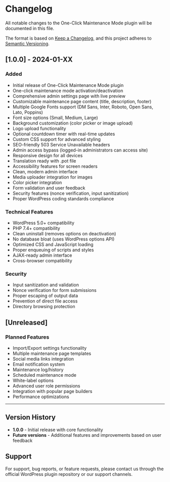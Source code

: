 # Changelog

All notable changes to the One-Click Maintenance Mode plugin will be documented in this file.

The format is based on [Keep a Changelog](https://keepachangelog.com/en/1.0.0/),
and this project adheres to [Semantic Versioning](https://semver.org/spec/v2.0.0.html).

## [1.0.0] - 2024-01-XX

### Added
- Initial release of One-Click Maintenance Mode plugin
- One-click maintenance mode activation/deactivation
- Comprehensive admin settings page with live preview
- Customizable maintenance page content (title, description, footer)
- Multiple Google Fonts support (DM Sans, Inter, Roboto, Open Sans, Lato, Poppins)
- Font size options (Small, Medium, Large)
- Background customization (color picker or image upload)
- Logo upload functionality
- Optional countdown timer with real-time updates
- Custom CSS support for advanced styling
- SEO-friendly 503 Service Unavailable headers
- Admin access bypass (logged-in administrators can access site)
- Responsive design for all devices
- Translation ready with .pot file
- Accessibility features for screen readers
- Clean, modern admin interface
- Media uploader integration for images
- Color picker integration
- Form validation and user feedback
- Security features (nonce verification, input sanitization)
- Proper WordPress coding standards compliance

### Technical Features
- WordPress 5.0+ compatibility
- PHP 7.4+ compatibility
- Clean uninstall (removes options on deactivation)
- No database bloat (uses WordPress options API)
- Optimized CSS and JavaScript loading
- Proper enqueuing of scripts and styles
- AJAX-ready admin interface
- Cross-browser compatibility

### Security
- Input sanitization and validation
- Nonce verification for form submissions
- Proper escaping of output data
- Prevention of direct file access
- Directory browsing protection

## [Unreleased]

### Planned Features
- Import/Export settings functionality
- Multiple maintenance page templates
- Social media links integration
- Email notification system
- Maintenance log/history
- Scheduled maintenance mode
- White-label options
- Advanced user role permissions
- Integration with popular page builders
- Performance optimizations

---

## Version History

- **1.0.0** - Initial release with core functionality
- **Future versions** - Additional features and improvements based on user feedback

## Support

For support, bug reports, or feature requests, please contact us through the official WordPress plugin repository or our support channels.
